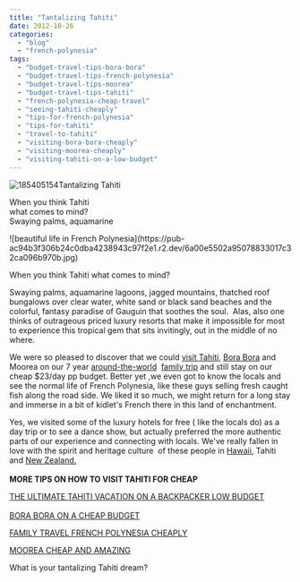 ```yaml
---
title: "Tantalizing Tahiti"
date: 2012-10-26
categories: 
  - "blog"
  - "french-polynesia"
tags: 
  - "budget-travel-tips-bora-bora"
  - "budget-travel-tips-french-polynesia"
  - "budget-travel-tips-moorea"
  - "budget-travel-tips-tahiti"
  - "french-polynesia-cheap-travel"
  - "seeing-tahiti-cheaply"
  - "tips-for-french-polynesia"
  - "tips-for-tahiti"
  - "travel-to-tahiti"
  - "visiting-bora-bora-cheaply"
  - "visiting-moorea-cheaply"
  - "visiting-tahiti-on-a-low-budget"
---
```


![185405154](https://pub-ac94b3f306b24c0dba4238943c97f2e1.r2.dev/6a00e5502a95078833017d3cf88d23970c.jpg)Tantalizing Tahiti  
  
When you think Tahiti  
what comes to mind?  
Swaying palms, aquamarine

<!--more--> ![beautiful life in French Polynesia](https://pub-ac94b3f306b24c0dba4238943c97f2e1.r2.dev/6a00e5502a95078833017c32ca096b970b.jpg)  
  
When you think Tahiti what comes to mind?  
  
Swaying palms, aquamarine lagoons, jagged mountains, thatched roof bungalows over clear water, white sand or black sand beaches and the colorful, fantasy paradise of Gauguin that soothes the soul.  Alas, also one thinks of outrageous priced luxury resorts that make it impossible for most to experience this tropical gem that sits invitingly, out in the middle of no where.  
  
We were so pleased to discover that we could [visit Tahiti](http://soultravelers3new.local/2010/10/happy-halloween-traveling-around-the-world-celebrations-for-kids.html "VISIT TAHITI"), [Bora Bora](http://soultravelers3new.local/2012/06/bora-bora-heaven-on-a-cheap-budget.html#more "BORA BORA ON A CHEAP BUDGET") and Moorea on our 7 year [around-the-world](http://soultravelers3new.local/2010/04/around-the-world-family-travel-soultravelers3-digital-nomad-global-international-family-travel.html "around-the-world family trip")  [family trip](http://soultravelers3new.local/2012/01/amazing-family-world-tour.html "family extended world travel") and still stay on our cheap $23/day pp budget. Better yet ,we even got to know the locals and see the normal life of French Polynesia, like these guys selling fresh caught fish along the road side. We liked it so much, we might return for a long stay and immerse in a bit of kidlet's French there in this land of enchantment.  
  
Yes, we visited some of the luxury hotels for free ( like the locals do) as a day trip or to see a dance show, but actually preferred the more authentic parts of our experience and connecting with locals. We've really fallen in love with the spirit and heritage culture  of these people in [Hawaii](http://soultravelers3new.local/2010/10/family-travel-kauai-hawaii-photo-luau-hawaiin-culture-napali-coast-sail-best-for-kids.html "Hawaii travel"), Tahiti and [New Zealand.  
](http://soultravelers3new.local/2011/03/beautiful-new-zealand-kia-kaha.html "New zealand")  
**MORE TIPS ON HOW TO VISIT TAHITI FOR CHEAP**  
  
[THE ULTIMATE TAHITI VACATION ON A BACKPACKER LOW BUDGET](http://soultravelers3new.local/2012/09/the-ultimate-tahiti-vacation-on-a-backpacker-low-budget.html#more "VACATION TO TAHITI ON LOW BUDGET HOW TO")  
[  
BORA BORA ON A CHEAP BUDGET](http://soultravelers3new.local/2010/11/bora-bora-on-a-cheap-budget-travel-tahiti-moorea-and-french-polynesia.html "BORA BORA ON A CHEAP BUDGET")  
  
[FAMILY TRAVEL FRENCH POLYNESIA CHEAPLY](http://soultravelers3new.local/2010/10/family-travel-french-polynesia-cheaply.html "FAMILY TRAVEL FRENCH POLYNESIA CHEAPLY")  
  
[MOOREA CHEAP AND AMAZING](http://soultravelers3new.local/2011/09/moorea-cheap-and-amazing.html "Moorea how to do it cheap Tahiti")  
  
  
What is your tantalizing Tahiti dream?
